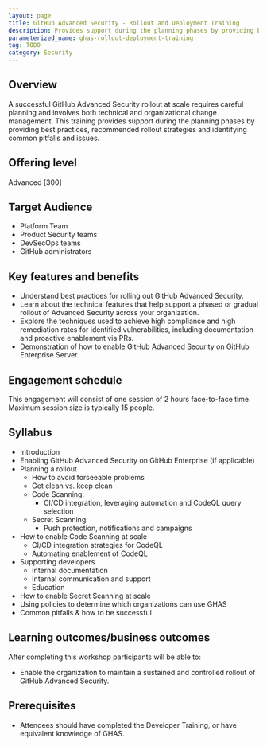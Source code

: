 ```yaml
---
layout: page
title: GitHub Advanced Security - Rollout and Deployment Training
description: Provides support during the planning phases by providing best practices, recommended rollout strategies and identifying common pitfalls and issues.
parameterized_name: ghas-rollout-deployment-training
tag: TODO
category: Security
---
```


## Overview

A successful GitHub Advanced Security rollout at scale requires careful planning and involves both technical and organizational change management. This training provides support during the planning phases by providing best practices, recommended rollout strategies and identifying common pitfalls and issues.

## Offering level

Advanced [300]

## Target Audience

- Platform Team
- Product Security teams
- DevSecOps teams
- GitHub administrators

## Key features and benefits

- Understand best practices for rolling out GitHub Advanced Security.
- Learn about the technical features that help support a phased or gradual rollout of Advanced Security across your organization.
- Explore the techniques used to achieve high compliance and high remediation rates for identified vulnerabilities, including documentation and proactive enablement via PRs.
- Demonstration of how to enable GitHub Advanced Security on GitHub Enterprise Server.

## Engagement schedule

This engagement will consist of one session of 2 hours face-to-face time. Maximum session size is typically 15 people.

## Syllabus

- Introduction
- Enabling GitHub Advanced Security on GitHub Enterprise (if applicable)
- Planning a rollout
  - How to avoid forseeable problems
  - Get clean vs. keep clean
  - Code Scanning:
    - CI/CD integration, leveraging automation and CodeQL query selection
  - Secret Scanning:
    - Push protection, notifications and campaigns
- How to enable Code Scanning at scale
  - CI/CD integration strategies for CodeQL
  - Automating enablement of CodeQL
- Supporting developers
  - Internal documentation
  - Internal communication and support
  - Education
- How to enable Secret Scanning at scale
- Using policies to determine which organizations can use GHAS
- Common pitfalls & how to be successful

## Learning outcomes/business outcomes

After completing this workshop participants will be able to:

- Enable the organization to maintain a sustained and controlled rollout of GitHub Advanced Security.

## Prerequisites

- Attendees should have completed the Developer Training, or have equivalent knowledge of GHAS.
